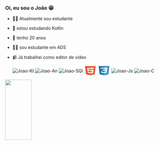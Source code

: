 ### Oi, eu sou o João 😁



- 👨‍🎓 Atualmente sou estudante
- 📱 estou estudando Kotlin
- 🕺 tenho 20 anos
- 👨‍💻 sou estudante em ADS
- 📹 Já trabalhei como editor de vídeo


  <img align="center" alt="Joao-Kt" height="30" width="40" src="https://cdn.jsdelivr.net/gh/devicons/devicon@latest/icons/kotlin/kotlin-original.svg">
  <img align="center" alt="Joao-An" height="30" width="40" src="https://cdn.jsdelivr.net/gh/devicons/devicon@latest/icons/androidstudio/androidstudio-original.svg">
  <img align="center" alt="Joao-SQl" height="30" width="40" src="https://cdn.jsdelivr.net/gh/devicons/devicon@latest/icons/mysql/mysql-original-wordmark.svg">
  <img align="center" alt="Joao-HTML" height="30" width="40" src="https://raw.githubusercontent.com/devicons/devicon/master/icons/html5/html5-original.svg">
  <img align="center" alt="Joao-CSS" height="30" width="40" src="https://raw.githubusercontent.com/devicons/devicon/master/icons/css3/css3-original.svg">
  <img align="center" alt="Joao-Js" height="30" width="40" src="https://cdn.jsdelivr.net/gh/devicons/devicon@latest/icons/javascript/javascript-original.svg">
  <img align="center" alt="Joao-C" height="30" width="40" src="https://cdn.jsdelivr.net/gh/devicons/devicon@latest/icons/c/c-original.svg">
</div>
<div>  
  <img width="41%" height="195px" src="https://github-readme-stats.vercel.app/api/top-langs/?username=JoaoAMG&layout=compact&hide_border=true&title_color=00bfbf&text_color=00bfbf&bg_color=0d1117" />
</div>

